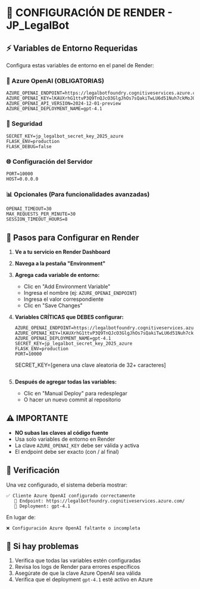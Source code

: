 # 🚀 CONFIGURACIÓN DE RENDER - JP_LegalBot

## ⚡ Variables de Entorno Requeridas

Configura estas variables de entorno en el panel de Render:

### 🔑 Azure OpenAI (OBLIGATORIAS)
```
AZURE_OPENAI_ENDPOINT=https://legalbotfoundry.cognitiveservices.azure.com/
AZURE_OPENAI_KEY=lKAUXrhG1ttvP3Q9TnQJcO3GlgJhOs7sQakiTwLU6d51Nuh7ckMoJQQJ99BIACHYHv6XJ3w3AAAAACOGPaZO
AZURE_OPENAI_API_VERSION=2024-12-01-preview
AZURE_OPENAI_DEPLOYMENT_NAME=gpt-4.1
```

### 🔐 Seguridad
```
SECRET_KEY=jp_legalbot_secret_key_2025_azure
FLASK_ENV=production
FLASK_DEBUG=false
```

### 🌐 Configuración del Servidor
```
PORT=10000
HOST=0.0.0.0
```

### 📊 Opcionales (Para funcionalidades avanzadas)
```
OPENAI_TIMEOUT=30
MAX_REQUESTS_PER_MINUTE=30
SESSION_TIMEOUT_HOURS=8
```

## 🔧 Pasos para Configurar en Render

1. **Ve a tu servicio en Render Dashboard**

2. **Navega a la pestaña "Environment"**

3. **Agrega cada variable de entorno:**
   - Clic en "Add Environment Variable"
   - Ingresa el nombre (ej: `AZURE_OPENAI_ENDPOINT`)
   - Ingresa el valor correspondiente
   - Clic en "Save Changes"

4. **Variables CRÍTICAS que DEBES configurar:**
   ```
   AZURE_OPENAI_ENDPOINT=https://legalbotfoundry.cognitiveservices.azure.com/
   AZURE_OPENAI_KEY=lKAUXrhG1ttvP3Q9TnQJcO3GlgJhOs7sQakiTwLU6d51Nuh7ckMoJQQJ99BIACHYHv6XJ3w3AAAAACOGPaZO
   AZURE_OPENAI_DEPLOYMENT_NAME=gpt-4.1
   SECRET_KEY=jp_legalbot_secret_key_2025_azure
   FLASK_ENV=production
   PORT=10000
   ```
   SECRET_KEY=[genera una clave aleatoria de 32+ caracteres]
   ```

5. **Después de agregar todas las variables:**
   - Clic en "Manual Deploy" para redesplegar
   - O hacer un nuevo commit al repositorio

## ⚠️ IMPORTANTE

- **NO subas las claves al código fuente**
- Usa solo variables de entorno en Render
- La clave `AZURE_OPENAI_KEY` debe ser válida y activa
- El endpoint debe ser exacto (con / al final)

## 🧪 Verificación

Una vez configurado, el sistema debería mostrar:
```
✅ Cliente Azure OpenAI configurado correctamente
   📡 Endpoint: https://legalbotfoundry.cognitiveservices.azure.com/
   🚀 Deployment: gpt-4.1
```

En lugar de:
```
❌ Configuración Azure OpenAI faltante o incompleta
```

## 🔄 Si hay problemas

1. Verifica que todas las variables estén configuradas
2. Revisa los logs de Render para errores específicos
3. Asegúrate de que la clave Azure OpenAI sea válida
4. Verifica que el deployment `gpt-4.1` esté activo en Azure